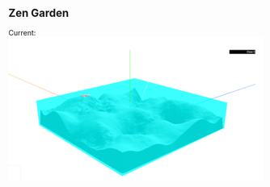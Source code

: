 ## Zen Garden


Current:
![](https://raw.githubusercontent.com/prevuelta/zen/master/preview.png "Zen garden current render")
